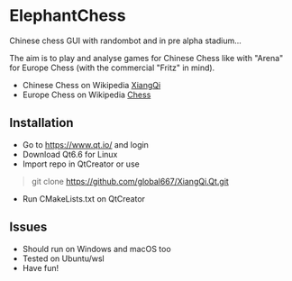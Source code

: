 # ElephantChess
Chinese chess GUI with randombot and in pre alpha stadium...

The aim is to play and analyse games for Chinese Chess like with "Arena" 
for Europe Chess (with the commercial "Fritz" in mind).

- Chinese Chess on Wikipedia <a href="https://de.wikipedia.org/wiki/Xiangqi">XiangQi</a>
- Europe Chess on Wikipedia <a href="https://de.wikipedia.org/wiki/Chess">Chess</a>

## Installation
- Go to https://www.qt.io/ and login
- Download Qt6.6 for Linux
- Import repo in QtCreator or use
> git clone https://github.com/global667/XiangQi.Qt.git
- Run CMakeLists.txt on QtCreator
 
## Issues
- Should run on Windows and macOS too
- Tested on Ubuntu/wsl
- Have fun!

